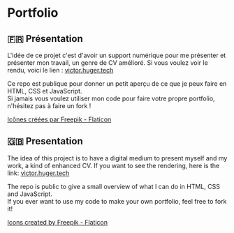 # Portfolio

## :fr: Présentation

L'idée de ce projet c'est d'avoir un support numérique pour me présenter et présenter mon travail, un genre de CV amélioré. Si vous voulez voir le rendu, voici le lien : [victor.huger.tech](https://victor.huger.tech)

Ce repo est publique pour donner un petit aperçu de ce que je peux faire en HTML, CSS et JavaScript. \
Si jamais vous voulez utiliser mon code pour faire votre propre portfolio, n'hésitez pas à faire un fork !

[Icônes créées par Freepik - Flaticon](https://www.flaticon.com)

## :uk: Presentation

The idea of this project is to have a digital medium to present myself and my work, a kind of enhanced CV. If you want to see the rendering, here is the link: [victor.huger.tech](https://victor.huger.tech)

The repo is public to give a small overview of what I can do in HTML, CSS and JavaScript. \
If you ever want to use my code to make your own portfolio, feel free to fork it!

[Icons created by Freepik - Flaticon](https://www.flaticon.com)
